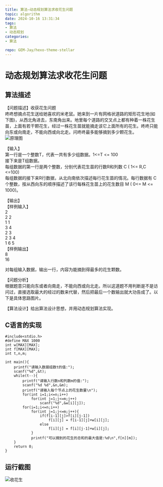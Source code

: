 ```yaml
---
title: 算法—动态规划算法求收花生问题
topic: algorithm
date: 2024-10-16 13:31:34
tags:
- 算法
- 动态规划
categories: 
- 算法

repo: GEM-Jay/hexo-theme-stellar
---
```

# 动态规划算法求收花生问题

## 算法描述

【问题描述】收获花生问题  
咚咚想摘点花生送给她喜欢的米老鼠。她来到一片有网格状道路的矩形花生地\(如下图\)，从西北角进去，东南角出来。地里每个道路的交叉点上都有种着一株花生苗，上面有若干颗花生，经过一株花生苗就能摘走该它上面所有的花生。咚咚只能向东或向南走，不能向西或向北走。问咚咚最多能够摘到多少颗花生。  
![原理图](https://cdn.jsdelivr.net/gh/GEM-Jay/images/shouhuasheng.jpg)

【输入】  
第一行是一个整数T，代表一共有多少组数据。1\<=T \<= 100  
接下来是T组数据。  
每组数据的第一行是两个整数，分别代表花生苗的行数R和列数 C \( 1\<= R,C \<=100\)  
每组数据的接下来R行数据，从北向南依次描述每行花生苗的情况。每行数据有 C 个整数，按从西向东的顺序描述了该行每株花生苗上的花生数目 M \( 0\<= M \<= 1000\)。

【输出】  
【样例输入】  
2  
2 2  
1 1  
3 4  
2 3  
2 3 4  
1 6 5  
【样例输出】  
8  
16

对每组输入数据，输出一行，内容为能摘到得最多的花生颗数。

【问题分析】  
根据题意只能向东或者向南走，不能向西或向北走。所以这道题不用判断是不是访问过，直接选取最大的经过的数来代替，然后把最后一个数输出就大功告成了。以下是具体思路图片。

【算法设计】给出算法设计思想，并用动态规划算法实现。

## C语言的实现

```代码
#include<stdio.h>
#define MAX 1000
int w[MAX][MAX];
int f[MAX][MAX];
int t,n,m;

int main(){
	printf("请输入数据组数t的值:");
    scanf("%d",&t);
    while(t--){
		printf("请输入行数n和列数m的值:");
        scanf("%d %d",&n,&m);
		printf("请输入每个节点上的花生数量\n");
        for(int i=1;i<=n;i++)
            for(int j=1;j<=m;j++)
                scanf("%d",&w[i][j]);
        for(i=1;i<=n;i++)
            for(int j=1;j<=m;j++){
				if(f[i-1][j]>f[i][j-1])
					f[i][j] = f[i-1][j]+w[i][j];
				else
					f[i][j] = f[i][j-1]+w[i][j];
			}
			printf("可以摘到的花生的总和的最大值是:%d\n",f[n][m]);
    }
	return 0;
}
```

## 运行截图

![收花生](https://cdn.jsdelivr.net/gh/GEM-Jay/images/%E5%8A%A8%E6%80%81%E8%A7%84%E5%88%92%E7%AE%97%E6%B3%95%E6%B1%82%E6%94%B6%E8%8A%B1%E7%94%9F.jpg)
